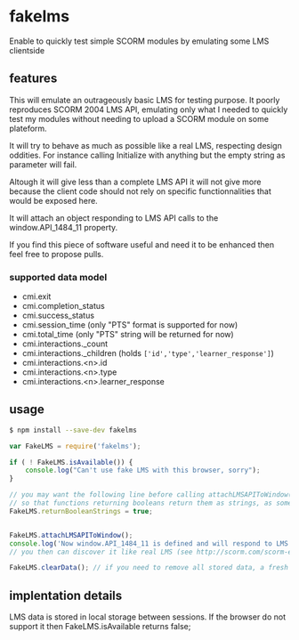 # fakelms
Enable to quickly test simple SCORM modules by emulating some LMS clientside

## features
This will emulate an outrageously basic LMS for testing purpose. It poorly reproduces SCORM 2004 LMS API, emulating only what I needed to quickly test my modules without needing to upload a SCORM module on some plateform.


It will try to behave as much as possible like a real LMS, respecting design oddities. For instance calling Initialize with anything but the empty string as parameter will fail.

Altough it will give less than a complete LMS API it will not give more because the client code should not rely on specific functionnalities that would be exposed here.


It will attach an object responding to LMS API calls to the window.API_1484_11 property.


If you find this piece of software useful and need it to be enhanced then feel free to propose pulls.

### supported data model
- cmi.exit
- cmi.completion\_status
- cmi.success\_status
- cmi.session\_time (only "PT<n>S" format is supported for now)
- cmi.total\_time (only "PT<n>S" string will be returned for now)
- cmi.interactions.\_count
- cmi.interactions.\_children (holds `['id','type','learner_response']`)
- cmi.interactions.\<n\>.id
- cmi.interactions.\<n\>.type
- cmi.interactions.\<n\>.learner\_response
	
## usage

```sh
$ npm install --save-dev fakelms
```

```javascript
var FakeLMS = require('fakelms');

if ( ! FakeLMS.isAvailable()) {
	console.log("Can't use fake LMS with this browser, sorry");
}

// you may want the following line before calling attachLMSAPIToWindow()
// so that functions returning booleans return them as strings, as some LMS APIs do in real life
FakeLMS.returnBooleanStrings = true;


FakeLMS.attachLMSAPIToWindow();
console.log('Now window.API_1484_11 is defined and will respond to LMS calls');
// you then can discover it like real LMS (see http://scorm.com/scorm-explained/technical-scorm/run-time/api-discovery-algorithms/)

FakeLMS.clearData(); // if you need to remove all stored data, a fresh restart

```


## implentation details
LMS data is stored in local storage between sessions. If the browser do not support it then FakeLMS.isAvailable returns false;